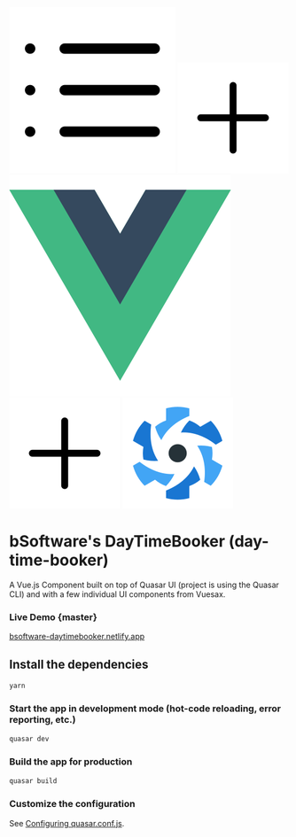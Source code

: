 
<img src="src/statics/list.svg"> <img src="src/statics/plus.svg"> <img src="src/statics/vuejs-logo.png"> <img src="src/statics/plus.svg"> <img src="src/statics/quasar-logo.svg">

# bSoftware's DayTimeBooker (day-time-booker)

A Vue.js Component built on top of Quasar UI (project is using the Quasar CLI) and with 
a few individual UI components from Vuesax.

### Live Demo {master}
[bsoftware-daytimebooker.netlify.app](https://bsoftware-daytimebooker.netlify.app/)

## Install the dependencies
```bash
yarn
```

### Start the app in development mode (hot-code reloading, error reporting, etc.)
```bash
quasar dev
```

### Build the app for production
```bash
quasar build
```

### Customize the configuration
See [Configuring quasar.conf.js](https://quasar.dev/quasar-cli/quasar-conf-js).
